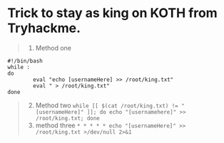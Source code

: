 # Trick to stay as king on KOTH from Tryhackme.
>1. Method one
```
#!/bin/bash
while :
do
        eval "echo [usernameHere] >> /root/king.txt"
        eval " > /root/king.txt"
done
```
>2. Method two
`while [[ $(cat /root/king.txt) != "[usernameHere]" ]]; do echo "[usernamehere]" >> /root/king.txt; done`
>3. method three 
`* * * * * echo "[usernameHere]" >> /root/king.txt >/dev/null 2>&1`
